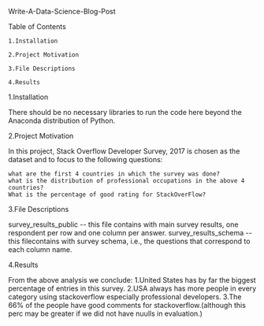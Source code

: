 Write-A-Data-Science-Blog-Post

Table of Contents

    1.Installation

    2.Project Motivation

    3.File Descriptions

    4.Results

    

1.Installation

There should be no necessary libraries to run the code here beyond the Anaconda distribution of Python.

2.Project Motivation

In this project, Stack Overflow Developer Survey, 2017 is chosen as the dataset and to focus to the following questions:

    what are the first 4 countries in which the survey was done?
    what is the distribution of professional occupations in the above 4 countries?
    What is the percentage of good rating for StackOverFlow?

3.File Descriptions

survey_results_public -- this file contains with main survey results, one respondent per row and one column per answer. 
survey_results_schema -- this filecontains with survey schema, i.e., the questions that correspond to each column name.

4.Results

From the above analysis we conclude: 1.United States has by far the biggest percentage of entries in this survey. 2.USA always has more people in every category using stackoverflow especially professional developers. 3.The 66% of the people have good comments for stackoverflow.(although this perc may be greater if we did not have nuulls in evaluation.)
